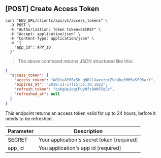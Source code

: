 ## [POST] Create Access Token

```shell
curl "ENV_URL/clients/api/v1/access_tokens" \
  -X POST \
  -H "Authorization: Token token=SECRET" \
  -H "Accept: application/json" \
  -H "Content-Type: application/json" \
  -d '{
    "app_id": APP_ID
  }'
```
> The above command returns JSON structured like this:

```json
{
  "access_token": {
    "access_token": "W801u8F66xSb_qNRJLXwxczorZVhUku3MM5vSP95arY",
    "expires_at": "2018-11-17T15:35:30.182Z",
    "refresh_token": "qaKgQejogCPUyNfs8WNF5qEx",
    "refreshed_at": null
  }
}
```

This endpoint returns an access token valid for up to 24 hours, before it needs to be refreshed.

Parameter | Description
--------- | -----------
SECRET | Your application's secret token [required]
app_id | You application's app id [required]
